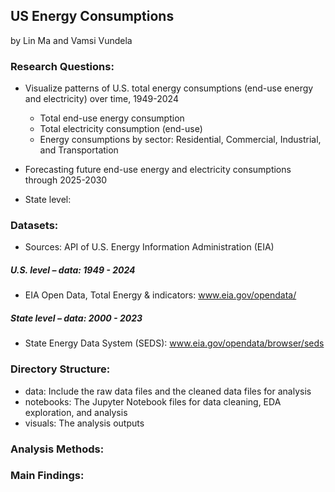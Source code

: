 ## US Energy Consumptions

by Lin Ma and Vamsi Vundela 

### Research Questions:
- Visualize patterns of U.S. total energy consumptions (end-use energy and electricity) over time, 1949-2024
    + Total end-use energy consumption
    + Total electricity consumption (end-use)
    + Energy consumptions by sector: Residential, Commercial, Industrial, and Transportation 

- Forecasting future end-use energy and electricity consumptions through 2025-2030
- State level: 

### Datasets:
- Sources:  API of U.S. Energy Information Administration (EIA)
##### U.S. level – data: 1949 - 2024
- EIA Open Data, Total Energy & indicators: www.eia.gov/opendata/
##### State level – data: 2000 - 2023
- State Energy Data System (SEDS): www.eia.gov/opendata/browser/seds

### Directory Structure:
- data: Include the raw data files and the cleaned data files for analysis
- notebooks: The Jupyter Notebook files for data cleaning, EDA exploration, and analysis
- visuals: The analysis outputs

### Analysis Methods:


### Main Findings:
